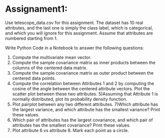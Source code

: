 # Assignament1:
Use telescope_data.csv for this assignment. The dataset has 10 real attributes, and the last one is simply the class label, which is categorical, and which you will ignore for this assignment. Assume that attributes are numbered starting from 1.

Write Python Code in a Notebook to answer the following questions:

1) Compute the multivariate mean vector.
2) Compute the sample covariance matrix as inner products between the columns of the centered data matrix.
3) Compute the sample covariance matrix as outer product between the centered data points.
4) Compute the correlation between Attributes 1 and 2 by computing the cosine of the angle between the centered attribute vectors. Plot the scatter plot between these two attributes.
5)Assuming that Attribute 1 is normally distributed, plot its probability density function.
6) Plot pairplot between any two different attributes.
7)Which attribute has the largest variance, and which attribute has the smallest variance? Print these values.
8) Which pair of attributes has the largest covariance, and which pair of attributes has the smallest covariance? Print these values.
9) Plot attribute 6 vs attribute 8. Mark each point as a circle.


 
